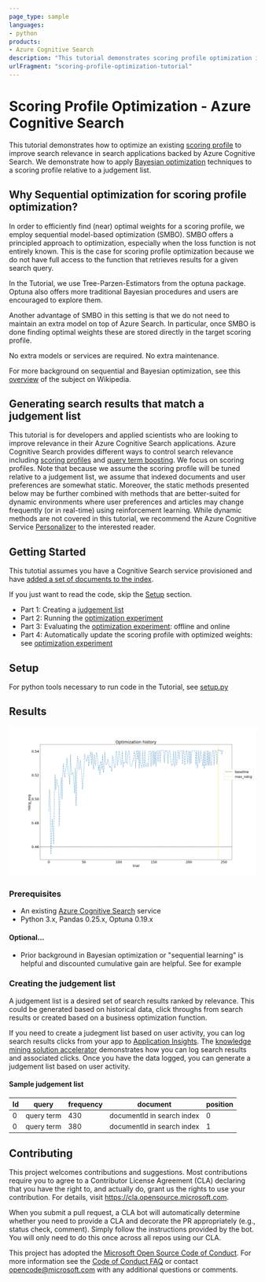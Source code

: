 ```yaml
---
page_type: sample
languages:
- python
products:
- Azure Cognitive Search
description: "This tutorial demonstrates scoring profile optimization in Azure Cognitive Search"
urlFragment: "scoring-profile-optimization-tutorial"
---
```


# Scoring Profile Optimization - Azure Cognitive Search

This tutorial demonstrates how to optimize an existing [scoring profile](https://docs.microsoft.com/en-us/azure/search/index-add-scoring-profiles) to improve search relevance in search applications backed by Azure Cognitive Search. We demonstrate how to apply [Bayesian optimization](https://en.wikipedia.org/wiki/Bayesian_optimization) techniques to a scoring profile relative to a judgement list.

## Why Sequential optimization for scoring profile optimization?
In order to efficiently find (near) optimal weights for a scoring profile, we employ sequential model-based optimization (SMBO).
SMBO offers a principled approach to optimization, especially when the loss function is not entirely known.
This is the case for scoring profile optimization because we do not have full access to the
function that retrieves results for a given search query.

In the Tutorial, we use Tree-Parzen-Estimators from the optuna package. 
Optuna also offers more traditional Bayesian procedures and users are encouraged to explore them.

Another advantage of SMBO in this setting is that we do not need to maintain an extra model on top of Azure Search.
In particular, once SMBO is done finding optimal weights these are stored directly
in the target scoring profile.

No extra models or services are required.
No extra maintenance.

For more background on sequential and Bayesian optimization, see this [overview](https://en.wikipedia.org/wiki/Bayesian_optimization)
of the subject on Wikipedia. 

## Generating search results that match a judgement list

This tutorial is for developers and applied scientists who are looking to improve relevance in their Azure Cognitive Search applications. Azure Cognitive Search provides different ways to control search relevance including [scoring profiles](https://docs.microsoft.com/azure/search/index-add-scoring-profiles) and [query term boosting](https://docs.microsoft.com/azure/search/search-query-lucene-examples#example-5-term-boosting). We focus on scoring profiles. Note that because we assume the scoring profile will be tuned relative to a judgement list, we assume that indexed documents and user preferences are somewhat static. Moreover, the static methods presented below may be further combined with methods that are better-suited for dynamic environments where user preferences and articles may change frequently (or in real-time) using reinforcement learning. While dynamic methods are not covered in this tutorial, we recommend the Azure Cognitive Service [Personalizer](https://azure.microsoft.com/en-us/services/cognitive-services/personalizer/) to the interested reader.

## Getting Started

This tutotial assumes you have a Cognitive Search service provisioned and have [added a set of documents to the index](https://docs.microsoft.com/en-us/azure/search/search-what-is-data-import).  

If you just want to read the code, skip the [Setup](#setup) section.


- Part 1: Creating a [judgement list](#creatingthejudgementlist)
- Part 2: Running the [optimization experiment](Tutorial/public_final_draft.ipynb)
- Part 3: Evaluating the [optimization experiment](Tutorial/public_final_draft.ipynb): offline and online
- Part 4: Automatically update the scoring profile with optimized weights: see [optimization experiment](Tutorial/public_draft_final.ipynb)


## Setup
For python tools necessary to run code in the Tutorial, see [setup.py](Tutorial/setup.py)


## Results

![NDCG Improvement](imgs/new_ndcg_results.png)
### Prerequisites
- An existing [Azure Cognitive Search](https://azure.microsoft.com/services/search/) service
- Python 3.x, Pandas 0.25.x,  Optuna 0.19.x

#### Optional...
- Prior background in Bayesian optimization or "sequential learning" is helpful and discounted cumulative gain are helpful. See for example 


### Creating the judgement list

A judgement list is a desired set of search results ranked by relevance. This could be generated based on historical data, click throughs from search results or created based on a business optimization function.

If you need to create a judegment list based on user activity, you can log search results clicks from your app to [Application Insights](https://docs.microsoft.com/azure/azure-monitor/app/app-insights-overview). The [knowledge mining solution accelerator](https://github.com/Azure-Samples/azure-search-knowledge-mining) demonstrates how you can log search results and associated clicks. Once you have the data logged, you can generate a judgement list based on user activity.

#### Sample judgement list

|Id |query	|frequency	|document	|position |
--- | --- | --- | --- | --- | 
|0	| query term	|430	| documentId in search index |  0
|0	| query term	|380	| documentId in search index |  1


## Contributing

This project welcomes contributions and suggestions.  Most contributions require you to agree to a
Contributor License Agreement (CLA) declaring that you have the right to, and actually do, grant us
the rights to use your contribution. For details, visit https://cla.opensource.microsoft.com.

When you submit a pull request, a CLA bot will automatically determine whether you need to provide
a CLA and decorate the PR appropriately (e.g., status check, comment). Simply follow the instructions
provided by the bot. You will only need to do this once across all repos using our CLA.

This project has adopted the [Microsoft Open Source Code of Conduct](https://opensource.microsoft.com/codeofconduct/).
For more information see the [Code of Conduct FAQ](https://opensource.microsoft.com/codeofconduct/faq/) or
contact [opencode@microsoft.com](mailto:opencode@microsoft.com) with any additional questions or comments.
